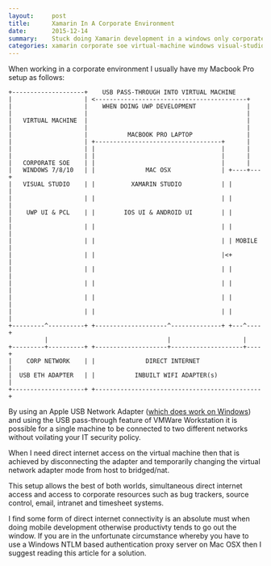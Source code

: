 ```yaml
---
layout:     post
title:      Xamarin In A Corporate Environment
date:       2015-12-14
summary:    Stuck doing Xamarin development in a windows only corporate environment on a MacBook? Here's how you can make the best out of bad situation.
categories: xamarin corporate soe virtual-machine windows visual-studio xamarin-studio vmware-workstation
---
```


When working in a corporate environment I usually have my Macbook Pro setup as follows:


	+--------------------+    USB PASS-THROUGH INTO VIRTUAL MACHINE
	|                    | <------------------------------------------+
	|                    |    WHEN DOING UWP DEVELOPMENT              |
	|                    |                                            |
	|   VIRTUAL MACHINE  |                                            |
	|                    |                                            |
	|                    |           MACBOOK PRO LAPTOP               |
	|                    | +-----------------------------------+      |
	|                    | |                                   |      |
	|                    | |                                   |      |
	|   CORPORATE SOE    | |                                   |      |
	|   WINDOWS 7/8/10   | |              MAC OSX              | +----+---+
	|   VISUAL STUDIO    | |          XAMARIN STUDIO           | |        |
	|                    | |                                   | |        |
	|    UWP UI & PCL    | |        IOS UI & ANDROID UI        | |        |
	|                    | |                                   | |        |
	|                    | |                                   | | MOBILE |
	|                    | |                                   |<+        |
	|                    | |                                   | |        |
	|                    | |                                   | |        |
	|                    | |                                   | |        |
	|                    | |                                   | |        |
	+---------^----------+ +--------------------^--------------+ +---^----+
	          |                                 |                    |
	+---------+----------+ +--------------------+--------------------+----+
	|    CORP NETWORK    | |              DIRECT INTERNET                 |
	|  USB ETH ADAPTER   | |           INBUILT WIFI ADAPTER(s)            |
	+--------------------+ +----------------------------------------------+

By using an Apple USB Network Adapter ([which does work on Windows](/archive/2015/12/14/apple-usb-network-drivers-for-windows/)) and using the USB pass-through feature of VMWare Workstation it is possible for a single machine to be connected to two different networks without voilating your IT security policy. 

When I need direct internet access on the virtual machine then that is achieved by disconnecting the adapter and temporarily changing the virtual network adapter mode from host to bridged/nat. 

This setup allows the best of both worlds, simultaneous direct internet access and access to corporate resources such as bug trackers, source control, email, intranet and timesheet systems.

I find some form of direct internet connectivity is an absolute must when doing mobile development otherwise productivty tends to go out the window. If you are in the unfortunate circumstance whereby you have to use a Windows NTLM based authentication proxy server on Mac OSX then I suggest reading this article for a solution. 